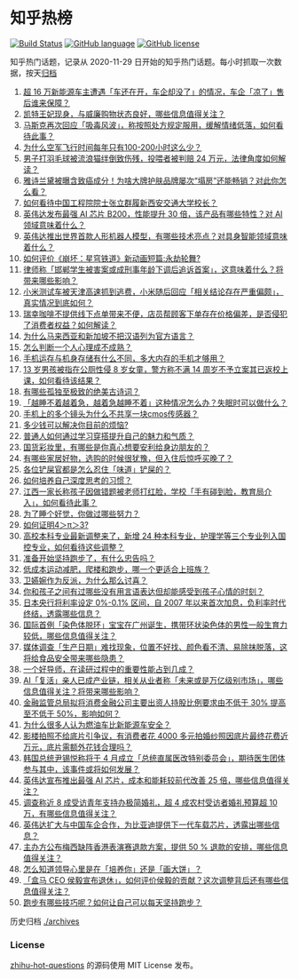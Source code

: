 # 知乎热榜
[![Build Status](https://github.com/ToWeLong/zhihu-hot-questions/workflows/CI/badge.svg)](https://github.com/ToWeLong/zhihu-hot-questions/actions)
[![GitHub language](https://img.shields.io/badge/language-golang-orange.svg)](https://golang.org/)
[![GitHub license](https://img.shields.io/github/license/ToWeLong/zhihu-hot-questions)](https://github.com/ToWeLong/zhihu-hot-questions/blob/main/LICENSE)

知乎热门话题，记录从 2020-11-29 日开始的知乎热门话题。每小时抓取一次数据，按天[归档](./archives)

<!-- BEGIN -->

1. [超 16 万新能源车主遭遇「车还在开，车企却没了」的情况，车企「凉了」售后谁来保障？](https://www.zhihu.com/question/648684014)
1. [凯特王妃现身，与威廉购物状态良好，哪些信息值得关注？](https://www.zhihu.com/question/649067236)
1. [马斯克再次回应「吸毒风波」，称按照处方规定服用，缓解情绪低落，如何看待此事？](https://www.zhihu.com/question/649169415)
1. [为什么空军飞行时间每年只有100-200小时这么少？](https://www.zhihu.com/question/648652759)
1. [男子打羽毛球被流浪猫绊倒致伤残，投喂者被判赔 24 万元，法律角度如何解读？](https://www.zhihu.com/question/649212586)
1. [雅诗兰黛被曝含致癌成分！为啥大牌护肤品牌屡次“塌房”还能畅销？对此你怎么看？](https://www.zhihu.com/question/648748697)
1. [如何看待中国工程院院士张立群履新西安交通大学校长？](https://www.zhihu.com/question/649222592)
1. [英伟达发布最强 AI 芯片 B200，性能提升 30 倍，该产品有哪些特性？对 AI 领域意味着什么？](https://www.zhihu.com/question/649154379)
1. [英伟达推出世界首款人形机器人模型，有哪些技术亮点？对具身智能领域意味着什么？](https://www.zhihu.com/question/649152627)
1. [如何评价《崩坏：星穹铁道》新动画短篇:永劫轮舞?](https://www.zhihu.com/question/649184878)
1. [律师称「邯郸学生被害案或成刑事年龄下调后追诉首案」，这意味着什么？将带来哪些影响？](https://www.zhihu.com/question/649198573)
1. [小米测试车被天津高速抓到逃费，小米随后回应「相关结论存在严重偏颇」，真实情况到底如何？](https://www.zhihu.com/question/649186343)
1. [瑞幸咖啡不提供线下点单带来不便，店员帮顾客下单存在价格偏差，是否侵犯了消费者权益？如何解读？](https://www.zhihu.com/question/649200755)
1. [为什么马来西亚和新加坡不把汉语列为官方语言？](https://www.zhihu.com/question/631385237)
1. [怎么判断一个人心理成不成熟？](https://www.zhihu.com/question/29673684)
1. [手机运存与机身存储有什么不同，多大内存的手机才够用？](https://www.zhihu.com/question/648997175)
1. [13 岁男孩被指在公厕性侵 8 岁女童，警方称不满 14 周岁不予立案其已返校上课，如何看待该结果？](https://www.zhihu.com/question/649215552)
1. [有哪些孤独至极致的绝美古诗词？](https://www.zhihu.com/question/647927123)
1. [「越睡不着越着急，越着急越睡不着」这种情况怎么办？失眠时可以做什么？](https://www.zhihu.com/question/648695765)
1. [手机上的多个镜头为什么不共享一块cmos传感器？](https://www.zhihu.com/question/647145265)
1. [多少钱可以解决你目前的烦恼?](https://www.zhihu.com/question/648969129)
1. [普通人如何通过学习穿搭提升自己的魅力和气质？](https://www.zhihu.com/question/648514791)
1. [国货彩妆里，有哪些是你真心想要安利给身边朋友的？](https://www.zhihu.com/question/645051157)
1. [有哪些家居好物，选购的时候很犹豫，但入住后惊呼买晚了？](https://www.zhihu.com/question/646518732)
1. [各位铲屎官都是怎么忍住「味道」铲屎的？](https://www.zhihu.com/question/646560211)
1. [如何培养自己深度思考的习惯？](https://www.zhihu.com/question/290935221)
1. [江西一家长称孩子因做错题被老师打红脸，学校「手有碰到脸，教育局介入」，如何看待此事？](https://www.zhihu.com/question/649066175)
1. [为了睡个好觉，你做过哪些努力？](https://www.zhihu.com/question/649118208)
1. [如何证明4＞π＞3?](https://www.zhihu.com/question/644938190)
1. [高校本科专业最新调整来了，新增 24 种本科专业，护理学等三个专业列入国控专业，如何看待这些调整？](https://www.zhihu.com/question/649171916)
1. [准备开始坚持跑步了，有什么忠告吗？](https://www.zhihu.com/question/647170981)
1. [低成本运动减肥，爬楼和跑步，哪一个更适合上班族？](https://www.zhihu.com/question/647590516)
1. [卫嬿婉作为反派，为什么那么讨喜？](https://www.zhihu.com/question/648907246)
1. [你和孩子之间有过哪些没有用言语表达但却能感受到孩子心情的时刻？](https://www.zhihu.com/question/648041306)
1. [日本央行将利率设定 0%-0.1% 区间，自 2007 年以来首次加息，负利率时代终结，透露哪些信息？](https://www.zhihu.com/question/649178755)
1. [国际首例「染色体脱环」宝宝在广州诞生，携带环状染色体的男性一般生育力较低，哪些信息值得关注？](https://www.zhihu.com/question/649221091)
1. [媒体调查「生产日期」难找现象，位置不好找、颜色看不清、易除抹脱落，这将给食品安全带来哪些隐患？](https://www.zhihu.com/question/649097244)
1. [一个好导师，在读研过程中的重要性能占到几成？](https://www.zhihu.com/question/648224338)
1. [AI「复活」亲人已成产业链，相关从业者称「未来或是万亿级别市场」，哪些信息值得关注？将带来哪些影响？](https://www.zhihu.com/question/649174732)
1. [金融监管总局拟将消费金融公司主要出资人持股比例要求由不低于 30% 提高至不低于 50%，影响如何？](https://www.zhihu.com/question/649166588)
1. [为什么很多人认为燃油车比新能源车安全？](https://www.zhihu.com/question/605477739)
1. [影楼拍照不给底片引争议，有消费者花 4000 多元拍婚纱照因底片最终花费近万元，底片需额外花钱合理吗？](https://www.zhihu.com/question/649162116)
1. [韩国总统尹锡悦称将于 4 月成立「总统直属医改特别委员会」，期待医生团体参与其中，该事件或将如何发展？](https://www.zhihu.com/question/649177098)
1. [英伟达宣布推出最强 AI 芯片，成本和能耗较前代改善 25 倍，哪些信息值得关注？](https://www.zhihu.com/question/649166593)
1. [调查称近 8 成受访青年支持办极简婚礼，超 4 成农村受访者婚礼预算超 10 万，有哪些信息值得关注？](https://www.zhihu.com/question/649160040)
1. [英伟达扩大与中国车企合作，为比亚迪提供下一代车载芯片，透露出哪些信息？](https://www.zhihu.com/question/649170357)
1. [主办方公布梅西缺阵香港表演赛退款方案，提供 50 % 退款的安排，哪些信息值得关注？](https://www.zhihu.com/question/649087449)
1. [怎么知道领导心里是在「培养你」还是「画大饼」？](https://www.zhihu.com/question/648171345)
1. [「盒马 CEO 侯毅宣布退休」，如何评价侯毅的贡献？这次调整背后还有哪些信息值得关注？](https://www.zhihu.com/question/649091215)
1. [跑步有哪些技巧呢？如何让自己可以每天坚持跑步？](https://www.zhihu.com/question/648484054)

<!-- END -->

历史归档 [./archives](./archives)


### License
[zhihu-hot-questions](https://github.com/towelong/zhihu-hot-questions) 的源码使用 MIT License 发布。